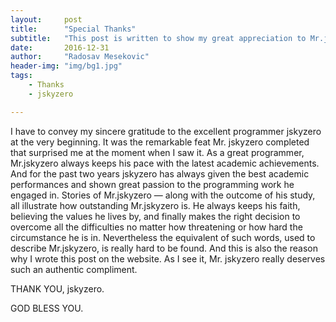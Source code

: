 ```yaml
---
layout:     post
title:      "Special Thanks"
subtitle:   "This post is written to show my great appreciation to Mr.jskyzero who maked a great contribution to this blog."
date:       2016-12-31
author:     "Radosav Mesekovic"
header-img: "img/bg1.jpg"
tags:
    - Thanks
    - jskyzero

---
```


I have to convey my sincere gratitude to the excellent programmer jskyzero at the very beginning. It was the remarkable feat Mr. jskyzero completed that surprised me at the moment when I saw it. As a great programmer, Mr.jskyzero always keeps his pace with the latest academic achievements. And for the past two years jskyzero has always given the best academic performances and shown great passion to the programming work he engaged in. Stories of Mr.jskyzero — along with the outcome of his study, all illustrate how outstanding Mr.jskyzero is. He always keeps his faith, believing the values he lives by, and finally makes the right decision to overcome all the difficulties no matter how threatening or how hard the circumstance he is in. Nevertheless the equivalent of such words, used to describe Mr.jskyzero, is really hard to be found. And this is also the reason why I wrote this post on the website. As I see it, Mr. jskyzero really deserves such an authentic compliment. 

THANK YOU, jskyzero.

GOD BLESS YOU.
